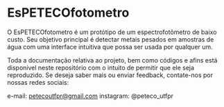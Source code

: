 # EsPETECOfotometro

O EsPETECOfotometro é um protótipo de um espectrofotômetro de baixo custo. Seu objetivo principal é detectar metais pesados em amostras de água com uma interface intuitiva que possa ser usada por qualquer um.

Toda a documentação relativa ao projeto, bem como códigos e afins está disponivel neste repositório com o intuito de permitir que ele seja reproduzido.
Se deseja saber mais ou enviar feedback, contate-nos por nossas redes sociais:

e-mail: petecoutfpr@gmail.com
instagram: @peteco_utfpr

